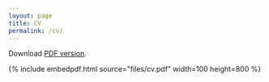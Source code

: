 ```yaml
---
layout: page
title: CV
permalink: /cv/
---
```


Download [PDF version](files/cv.pdf).

{% include embedpdf.html source="files/cv.pdf" width=100 height=800 %}
